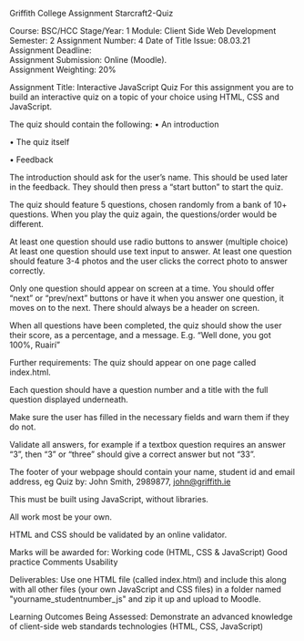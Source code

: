 
Griffith College
Assignment Starcraft2-Quiz

Course:		BSC/HCC
Stage/Year:		1
Module:		Client Side Web Development
Semester:		2
Assignment Number:		4
Date of Title Issue: 		08.03.21
Assignment Deadline:		
Assignment Submission:	Online (Moodle).  
Assignment Weighting:		20%

Assignment Title: Interactive JavaScript Quiz
For this assignment you are to build an interactive quiz on a topic of your choice using HTML, CSS and JavaScript.

The quiz should contain the following:
•	An introduction 

•	The quiz itself

•	Feedback

The introduction should ask for the user’s name. This should be used later in the feedback. They should then press a “start button” to start the quiz.

The quiz should feature 5 questions, chosen randomly from a bank of 10+ questions. When you play the quiz again, the questions/order would be different.

At least one question should use radio buttons to answer (multiple choice)
At least one question should use text input to answer.
At least one question should feature 3-4 photos and the user clicks the correct photo to answer correctly.

Only one question should appear on screen at a time. You should offer “next” or “prev/next” buttons or have it when you answer one question, it moves on to the next. There should always be a header on screen.

When all questions have been completed, the quiz should show the user their score, as a percentage, and a message. E.g. “Well done, you got 100%, Ruairí” 

Further requirements:
The quiz should appear on one page called index.html.

Each question should have a question number and a title with the full question displayed underneath.

Make sure the user has filled in the necessary fields and warn them if they do not.   

Validate all answers, for example if a textbox question requires an answer “3”, then “3” or “three” should give a correct answer but not “33”.

The footer of your webpage should contain your name, student id and email address, eg Quiz by: John Smith, 2989877, john@griffith.ie

This must be built using JavaScript, without libraries.

All work most be your own.

HTML and CSS should be validated by an online validator.

Marks will be awarded for:
Working code (HTML, CSS & JavaScript)
Good practice
Comments
Usability

Deliverables:
Use one HTML file (called index.html) and include this along with all other
files (your own JavaScript and CSS files) in a folder
named "yourname_studentnumber_js" and zip it up and upload to Moodle.

Learning Outcomes Being Assessed:
Demonstrate an advanced knowledge of client-side web standards
technologies (HTML, CSS, JavaScript)
